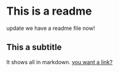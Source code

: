# This is a readme
update
we have a readme file now!
## This a subtitle
It shows all in markdown. [you want a link?](https://github.com/adam-p/markdown-here/wiki/Markdown-Cheatsheet)
